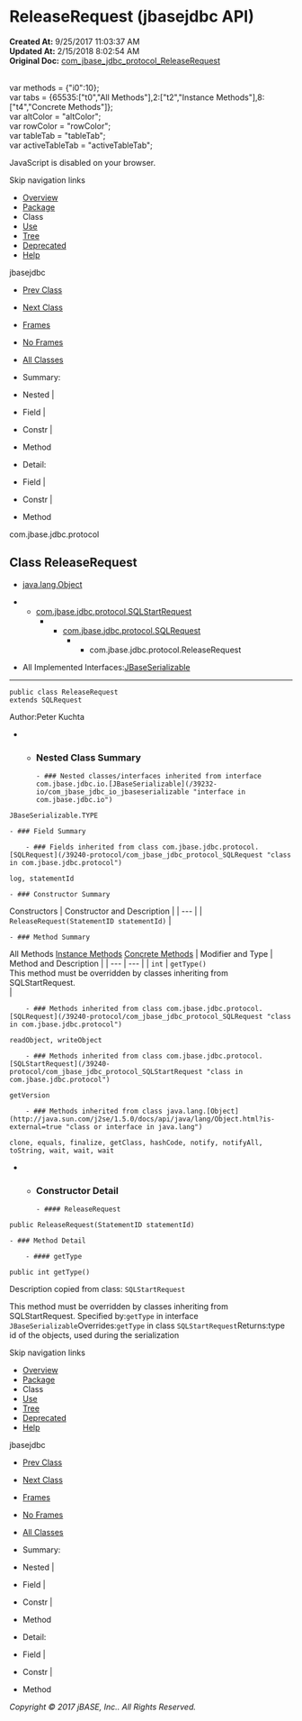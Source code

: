 # ReleaseRequest (jbasejdbc   API)

**Created At:** 9/25/2017 11:03:37 AM  
**Updated At:** 2/15/2018 8:02:54 AM  
**Original Doc:** [com_jbase_jdbc_protocol_ReleaseRequest](https://docs.jbase.com/39240-protocol/com_jbase_jdbc_protocol_ReleaseRequest)  

<!--<br>    try {<br>        if (location.href.indexOf('is-external=true') == -1) {<br>            parent.document.title="ReleaseRequest (jbasejdbc   API)";<br>        }<br>    }<br>    catch(err) {<br>    }<br>//--><br>var methods = {"i0":10};<br>var tabs = {65535:["t0","All Methods"],2:["t2","Instance Methods"],8:["t4","Concrete Methods"]};<br>var altColor = "altColor";<br>var rowColor = "rowColor";<br>var tableTab = "tableTab";<br>var activeTableTab = "activeTableTab";
JavaScript is disabled on your browser.

Skip navigation links

- [Overview](../../../../overview-summary.html)
- [Package](/39240-protocol/com_jbase_jdbc_protocol_package-summary)
- Class
- [Use](/39241-class-use/com_jbase_jdbc_protocol_class-use_releaserequest)
- [Tree](/39240-protocol/com_jbase_jdbc_protocol_package-tree)
- [Deprecated](../../../../deprecated-list.html)
- [Help](../../../../help-doc.html)


jbasejdbc <br>

- [Prev Class](/39240-protocol/com_jbase_jdbc_protocol_PResultSetMetaData "class in com.jbase.jdbc.protocol")
- [Next Class](/39240-protocol/com_jbase_jdbc_protocol_RemoteInputRequest "class in com.jbase.jdbc.protocol")


- [Frames](../../../../index.html?com/jbase/jdbc/protocol//39240-protocol/com_jbase_jdbc_protocol_ReleaseRequest)
- [No Frames](/39240-protocol/com_jbase_jdbc_protocol_ReleaseRequest)


- [All Classes](../../../../allclasses-noframe.html)


<!--<br>  allClassesLink = document.getElementById("allclasses\_navbar\_top");<br>  if(window==top) {<br>    allClassesLink.style.display = "block";<br>  }<br>  else {<br>    allClassesLink.style.display = "none";<br>  }<br>  //-->

- Summary:
- Nested |
- Field |
- Constr |
- Method


- Detail:
- Field |
- Constr |
- Method

com.jbase.jdbc.protocol

## Class ReleaseRequest

- [java.lang.Object](http://java.sun.com/j2se/1.5.0/docs/api/java/lang/Object.html?is-external=true "class or interface in java.lang")
- - [com.jbase.jdbc.protocol.SQLStartRequest](/39240-protocol/com_jbase_jdbc_protocol_SQLStartRequest "class in com.jbase.jdbc.protocol")
    - - [com.jbase.jdbc.protocol.SQLRequest](/39240-protocol/com_jbase_jdbc_protocol_SQLRequest "class in com.jbase.jdbc.protocol")
        - - com.jbase.jdbc.protocol.ReleaseRequest


- All Implemented Interfaces:[JBaseSerializable](/39232-io/com_jbase_jdbc_io_jbaseserializable "interface in com.jbase.jdbc.io")
* * *


```
public class ReleaseRequest
extends SQLRequest
```
Author:Peter Kuchta

- - ### Nested Class Summary

        - ### Nested classes/interfaces inherited from interface com.jbase.jdbc.io.[JBaseSerializable](/39232-io/com_jbase_jdbc_io_jbaseserializable "interface in com.jbase.jdbc.io")
`JBaseSerializable.TYPE`


    - ### Field Summary

        - ### Fields inherited from class com.jbase.jdbc.protocol.[SQLRequest](/39240-protocol/com_jbase_jdbc_protocol_SQLRequest "class in com.jbase.jdbc.protocol")
`log, statementId`


    - ### Constructor Summary


Constructors | Constructor and Description |
| --- |
| `ReleaseRequest(StatementID statementId)`  |


    - ### Method Summary


All Methods [Instance Methods](javascript:show%282%29;) [Concrete Methods](javascript:show%288%29;) | Modifier and Type | Method and Description |
| --- | --- |
| `int` | `getType()`<br>This method must be overridden by classes inheriting from SQLStartRequest.<br> |


        - ### Methods inherited from class com.jbase.jdbc.protocol.[SQLRequest](/39240-protocol/com_jbase_jdbc_protocol_SQLRequest "class in com.jbase.jdbc.protocol")
`readObject, writeObject`


        - ### Methods inherited from class com.jbase.jdbc.protocol.[SQLStartRequest](/39240-protocol/com_jbase_jdbc_protocol_SQLStartRequest "class in com.jbase.jdbc.protocol")
`getVersion`


        - ### Methods inherited from class java.lang.[Object](http://java.sun.com/j2se/1.5.0/docs/api/java/lang/Object.html?is-external=true "class or interface in java.lang")
`clone, equals, finalize, getClass, hashCode, notify, notifyAll, toString, wait, wait, wait`

- - ### Constructor Detail

        - #### ReleaseRequest

```
public ReleaseRequest(StatementID statementId)
```


    - ### Method Detail

        - #### getType

```
public int getType()
```

Description copied from class: `SQLStartRequest`

This method must be overridden by classes inheriting from SQLStartRequest.
Specified by:`getType` in interface `JBaseSerializable`Overrides:`getType` in class `SQLStartRequest`Returns:type id of the objects, used during the serialization

Skip navigation links

- [Overview](../../../../overview-summary.html)
- [Package](/39240-protocol/com_jbase_jdbc_protocol_package-summary)
- Class
- [Use](/39241-class-use/com_jbase_jdbc_protocol_class-use_releaserequest)
- [Tree](/39240-protocol/com_jbase_jdbc_protocol_package-tree)
- [Deprecated](../../../../deprecated-list.html)
- [Help](../../../../help-doc.html)


jbasejdbc <br>

- [Prev Class](/39240-protocol/com_jbase_jdbc_protocol_PResultSetMetaData "class in com.jbase.jdbc.protocol")
- [Next Class](/39240-protocol/com_jbase_jdbc_protocol_RemoteInputRequest "class in com.jbase.jdbc.protocol")


- [Frames](../../../../index.html?com/jbase/jdbc/protocol//39240-protocol/com_jbase_jdbc_protocol_ReleaseRequest)
- [No Frames](/39240-protocol/com_jbase_jdbc_protocol_ReleaseRequest)


- [All Classes](../../../../allclasses-noframe.html)


<!--<br>  allClassesLink = document.getElementById("allclasses\_navbar\_bottom");<br>  if(window==top) {<br>    allClassesLink.style.display = "block";<br>  }<br>  else {<br>    allClassesLink.style.display = "none";<br>  }<br>  //-->

- Summary:
- Nested |
- Field |
- Constr |
- Method


- Detail:
- Field |
- Constr |
- Method

*Copyright © 2017 jBASE, Inc.. All Rights Reserved.*

